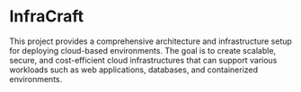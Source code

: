 # InfraCraft
This project provides a comprehensive architecture and infrastructure setup for deploying cloud-based environments. The goal is to create scalable, secure, and cost-efficient cloud infrastructures that can support various workloads such as web applications, databases, and containerized environments.
